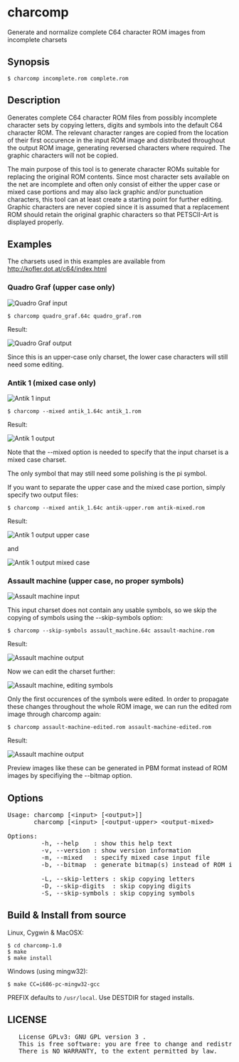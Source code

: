# charcomp

Generate and normalize complete C64 character ROM images from
incomplete charsets

## Synopsis

    $ charcomp incomplete.rom complete.rom
   
## Description

Generates complete C64 character ROM files from possibly incomplete
character sets by copying letters, digits and symbols into the default
C64 character ROM. The relevant character ranges are copied from the
location of their first occurence in the input ROM image and
distributed throughout the output ROM image, generating reversed
characters where required. The graphic characters will not be copied.

The main purpose of this tool is to generate character ROMs suitable
for replacing the original ROM contents. Since most character sets
available on the net are incomplete and often only consist of either
the upper case or mixed case portions and may also lack graphic and/or
punctuation characters, this tool can at least create a starting point
for further editing. Graphic characters are never copied since it is
assumed that a replacement ROM should retain the original graphic
characters so that PETSCII-Art is displayed properly.

## Examples

The charsets used in this examples are available from http://kofler.dot.at/c64/index.html

### Quadro Graf (upper case only)

![Quadro Graf input](images/quadro-graf-input.gif)

    $ charcomp quadro_graf.64c quadro_graf.rom

Result:

![Quadro Graf output](images/quadro-graf-output.png)

Since this is an upper-case only charset, the lower case characters
will still need some editing.

### Antik 1 (mixed case only)

![Antik 1 input](images/antik-1-input.gif)

    $ charcomp --mixed antik_1.64c antik_1.rom

Result:

![Antik 1 output](images/antik-1-output.png)

Note that the --mixed option is needed to specify that the input
charset is a mixed case charset.

The only symbol that may still need some polishing is the pi symbol.

If you want to separate the upper case and the mixed case portion,
simply specify two output files:

    $ charcomp --mixed antik_1.64c antik-upper.rom antik-mixed.rom

Result:

![Antik 1 output upper case](images/antik-1-output-upper.png)

and

![Antik 1 output mixed case](images/antik-1-output-mixed.png)

### Assault machine (upper case, no proper symbols)

![Assault machine input](images/assault-machine-input.gif)

This input charset does not contain any usable
symbols, so we skip the copying of symbols using the --skip-symbols
option:

    $ charcomp --skip-symbols assault_machine.64c assault-machine.rom

Result:

![Assault machine output](images/assault-machine-output.png)

Now we can edit the charset further:

![Assault machine, editing symbols](images/assault-machine-symbols-edited.png)

Only the first occurences of the symbols were edited. In order to
propagate these changes throughout the whole ROM image, we can run the
edited rom image through charcomp again:

    $ charcomp assault-machine-edited.rom assault-machine-edited.rom

Result:

![Assault machine output](images/assault-machine-symbols-edited-normalized.png)

Preview images like these can be generated in PBM format instead of ROM images by 
specifiying the --bitmap option.

## Options

<pre>
Usage: charcomp [&lt;input&gt; [&lt;output&gt;]]
       charcomp [&lt;input&gt; [&lt;output-upper&gt; &lt;output-mixed&gt;

Options:
         -h, --help    : show this help text
         -v, --version : show version information
         -m, --mixed   : specify mixed case input file
         -b, --bitmap  : generate bitmap(s) instead of ROM images

         -L, --skip-letters : skip copying letters
         -D, --skip-digits  : skip copying digits
         -S, --skip-symbols : skip copying symbols
</pre>

## Build & Install from source

Linux, Cygwin & MacOSX:

    $ cd charcomp-1.0
    $ make
    $ make install

Windows (using mingw32):

    $ make CC=i686-pc-mingw32-gcc
   
PREFIX defaults to `/usr/local`. Use DESTDIR for staged installs.

## LICENSE

<pre>
   License GPLv3: GNU GPL version 3 <http://gnu.org/licenses/gpl.html>.
   This is free software: you are free to change and redistribute it.
   There is NO WARRANTY, to the extent permitted by law.
</pre>
